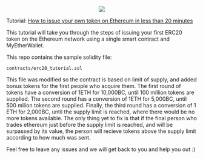 
<p align="center">
  <img src="https://user-images.githubusercontent.com/16810128/36881745-df9c599a-1e23-11e8-9ea3-58d4730bd537.jpeg">
</p>

Tutorial: [How to issue your own token on Ethereum in less than 20 minutes](https://medium.com/bitfwd/how-to-issue-your-own-token-on-ethereum-in-less-than-20-minutes-ac1f8f022793)

This tutorial will take you through the steps of issuing your first ERC20 token on the Ethereum network using a single smart contract and MyEtherWallet.

This repo contains the sample solidity file: 
```
contracts/erc20_tutorial.sol
```
This file was modified so the contract is based on limit of supply, and added bonus tokens for the first people who acquire them. The first round of tokens have a conversion of 1ETH for 10,000BC, until 100 million tokens are supplied. The second round has a conversion of 1ETH for 5,000BC, until 500 milion tokens are supplied. Finally, the third round has a conversion of 1 ETH for 2,000BC, until the supply limit is reached, where there would be no more tokens available. The only thing yet to fix is that if the final person who trades ethereum just before the supply limit is reached, and will be surpassed by its value, the person will recieve tokens above the supply limit according to how much was sent.

Feel free to leave any issues and we will get back to you and help you out :) 

